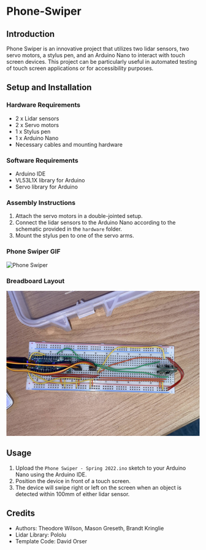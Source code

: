 # Phone-Swiper

## Introduction
Phone Swiper is an innovative project that utilizes two lidar sensors, two servo motors, a stylus pen, and an Arduino Nano to interact with touch screen devices. This project can be particularly useful in automated testing of touch screen applications or for accessibility purposes.

## Setup and Installation
### Hardware Requirements
- 2 x Lidar sensors
- 2 x Servo motors
- 1 x Stylus pen
- 1 x Arduino Nano
- Necessary cables and mounting hardware

### Software Requirements
- Arduino IDE
- VL53L1X library for Arduino
- Servo library for Arduino

### Assembly Instructions
1. Attach the servo motors in a double-jointed setup.
2. Connect the lidar sensors to the Arduino Nano according to the schematic provided in the `hardware` folder.
3. Mount the stylus pen to one of the servo arms.

### Phone Swiper GIF
![Phone Swiper](Phone-Swiper.gif)

### Breadboard Layout
![Breadboard Layout](Phone-Swiper_Breadboard.jpg)

## Usage
1. Upload the `Phone Swiper - Spring 2022.ino` sketch to your Arduino Nano using the Arduino IDE.
2. Position the device in front of a touch screen.
3. The device will swipe right or left on the screen when an object is detected within 100mm of either lidar sensor.

## Credits
- Authors: Theodore Wilson, Mason Greseth, Brandt Kringlie
- Lidar Library: Pololu
- Template Code: David Orser
